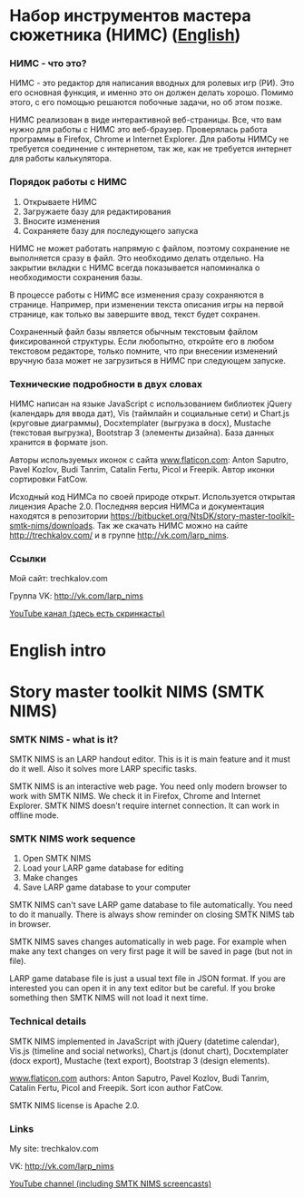 # Набор инструментов мастера сюжетника (НИМС) ([English](https://bitbucket.org/NtsDK/story-master-toolkit-smtk-nims#markdown-header-english-intro))

### НИМС - что это? ###

НИМС - это редактор для написания вводных для ролевых игр (РИ). Это его основная функция, и именно это он должен делать хорошо. Помимо этого, с его помощью решаются побочные задачи, но об этом позже.

НИМС реализован в виде интерактивной веб-страницы. Все, что вам нужно для работы с НИМС это веб-браузер. Проверялась работа программы в Firefox, Chrome и Internet Explorer. Для работы НИМСу не требуется соединение с интернетом, так же, как не требуется интернет для работы калькулятора.

### Порядок работы с НИМС ###

1. Открываете НИМС
1. Загружаете базу для редактирования
1. Вносите изменения
1. Сохраняете базу для последующего запуска

НИМС не может работать напрямую с файлом, поэтому сохранение не выполняется сразу в файл. Это необходимо делать отдельно. На закрытии вкладки с НИМС всегда показывается напоминалка о необходимости сохранения базы.

В процессе работы с НИМС все изменения сразу сохраняются в странице. Например, при изменении текста описания игры на первой странице, как только вы завершите ввод, текст будет сохранен.

Сохраненный файл базы является обычным текстовым файлом фиксированной структуры. Если любопытно, откройте его в любом текстовом редакторе, только помните, что при внесении изменений вручную база может не загрузиться в НИМС при следующем запуске.

### Технические подробности в двух словах ###

НИМС написан на языке JavaScript с использованием библиотек jQuery (календарь для ввода дат), Vis (таймлайн и социальные сети) и Chart.js (круговые диаграммы), Docxtemplater (выгрузка в docx), Mustache (текстовая выгрузка), Bootstrap 3 (элементы дизайна). База данных хранится в формате json.
	
Авторы используемых иконок с сайта www.flaticon.com: Anton Saputro, Pavel Kozlov, Budi Tanrim, Catalin Fertu, Picol и Freepik. Автор иконки сортировки FatCow.
	
Исходный код НИМСа по своей природе открыт. Используется открытая лицензия Apache 2.0. Последняя версия НИМСа и документация находятся в репозитории https://bitbucket.org/NtsDK/story-master-toolkit-smtk-nims/downloads. Так же скачать НИМС можно на сайте http://trechkalov.com/ и в группе http://vk.com/larp_nims.
		
### Ссылки ###

Мой сайт: trechkalov.com

Группа VK: http://vk.com/larp_nims

[YouTube канал (здесь есть скринкасты)](https://www.youtube.com/channel/UC8RDnWbZRcrIDVRYg-b0A1Q)

# English intro #

# Story master toolkit NIMS (SMTK NIMS) #

### SMTK NIMS - what is it? ###

SMTK NIMS is an LARP handout editor. This is it is main feature and it must do it well. Also it solves more LARP specific tasks.

SMTK NIMS is an interactive web page. You need only modern browser to work with SMTK NIMS. We check it in Firefox, Chrome and Internet Explorer. SMTK NIMS doesn't require internet connection. It can work in offline mode.

### SMTK NIMS work sequence ###

1. Open SMTK NIMS
1. Load your LARP game database for editing
1. Make changes
1. Save LARP game database to your computer

SMTK NIMS can't save LARP game database to file automatically. You need to do it manually. There is always show reminder on closing SMTK NIMS tab in browser.

SMTK NIMS saves changes automatically in web page. For example when make any text changes on very first page it will be saved in page (but not in file).

LARP game database file is just a usual text file in JSON format. If you are interested you can open it in any text editor but be careful. If you broke something then SMTK NIMS will not load it next time.

### Technical details ###

SMTK NIMS implemented in JavaScript with jQuery (datetime calendar), Vis.js (timeline and social networks), Chart.js (donut chart), Docxtemplater (docx export), Mustache (text export), Bootstrap 3 (design elements).
	
www.flaticon.com authors: Anton Saputro, Pavel Kozlov, Budi Tanrim, Catalin Fertu, Picol and Freepik. Sort icon author FatCow.
	
SMTK NIMS license is Apache 2.0. 		
### Links ###

My site: trechkalov.com

VK: http://vk.com/larp_nims

[YouTube channel (including SMTK NIMS screencasts)](https://www.youtube.com/channel/UC8RDnWbZRcrIDVRYg-b0A1Q)